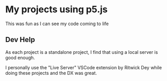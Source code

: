 # My projects using p5.js

This was fun as I can see my code coming to life

## Dev Help

As each project is a standalone project, I find that using a local server is good enough.

I personally use the "Live Server" VSCode extension by Ritwick Dey while doing these projects and the DX was great.
